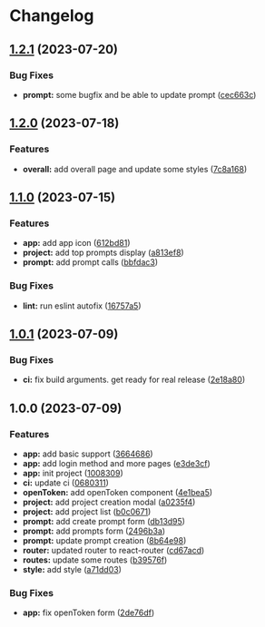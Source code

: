 # Changelog

## [1.2.1](https://github.com/PromptPal/web/compare/v1.2.0...v1.2.1) (2023-07-20)


### Bug Fixes

* **prompt:** some bugfix and be able to update prompt ([cec663c](https://github.com/PromptPal/web/commit/cec663cf365aa95c01c03c1099eb9e44ddecb33d))

## [1.2.0](https://github.com/PromptPal/web/compare/v1.1.0...v1.2.0) (2023-07-18)


### Features

* **overall:** add overall page and update some styles ([7c8a168](https://github.com/PromptPal/web/commit/7c8a168b4a349c2f59651822e63413ae398a7c8e))

## [1.1.0](https://github.com/PromptPal/web/compare/v1.0.1...v1.1.0) (2023-07-15)


### Features

* **app:** add app icon ([612bd81](https://github.com/PromptPal/web/commit/612bd81afa3079883198808142eac4ff758b2240))
* **project:** add top prompts display ([a813ef8](https://github.com/PromptPal/web/commit/a813ef89e20633631bdea7904bf26df12e57dab3))
* **prompt:** add prompt calls ([bbfdac3](https://github.com/PromptPal/web/commit/bbfdac370a21e6e342a9f3012bfd56d43814e79f))


### Bug Fixes

* **lint:** run eslint autofix ([16757a5](https://github.com/PromptPal/web/commit/16757a5fee2328f73e84540d055215580b06581f))

## [1.0.1](https://github.com/PromptPal/web/compare/v1.0.0...v1.0.1) (2023-07-09)


### Bug Fixes

* **ci:** fix build arguments. get ready for real release ([2e18a80](https://github.com/PromptPal/web/commit/2e18a80ce4a6555e99349a5e576e0273e5b9ff44))

## 1.0.0 (2023-07-09)


### Features

* **app:** add basic support ([3664686](https://github.com/PromptPal/web/commit/3664686fbdbb033ae61e145da90cb333b7d2d206))
* **app:** add login method and more pages ([e3de3cf](https://github.com/PromptPal/web/commit/e3de3cfbdee66cb43cb11160c8df43e6337544d3))
* **app:** init project ([1008309](https://github.com/PromptPal/web/commit/100830917962b62666c4abdc128b4997afa6b174))
* **ci:** update ci ([0680311](https://github.com/PromptPal/web/commit/06803115945344f19196513fd0defcabb0aa78c4))
* **openToken:** add openToken component ([4e1bea5](https://github.com/PromptPal/web/commit/4e1bea53ef26b5e5eb804ac10809cac66c8b3eaa))
* **project:** add project creation modal ([a0235f4](https://github.com/PromptPal/web/commit/a0235f4cfd569ff0b42a022c84dfb565412f1f30))
* **project:** add project list ([b0c0671](https://github.com/PromptPal/web/commit/b0c067193160662d2e51e5467fa1a02187d672b4))
* **prompt:** add create prompt form ([db13d95](https://github.com/PromptPal/web/commit/db13d95156831ae40025d46a57328eb26e0d4aac))
* **prompt:** add prompts form ([2496b3a](https://github.com/PromptPal/web/commit/2496b3a054463dba0def0239e3dfa285aa6b2d33))
* **prompt:** update prompt creation ([8b64e98](https://github.com/PromptPal/web/commit/8b64e98306fad7a592a62ae719cea13fb1290cc4))
* **router:** updated router to react-router ([cd67acd](https://github.com/PromptPal/web/commit/cd67acd055f4281f8aa287d6cfe77ab33dd83370))
* **routes:** update some routes ([b39576f](https://github.com/PromptPal/web/commit/b39576f288f126846583eb1571f911af66e72c80))
* **style:** add style ([a71dd03](https://github.com/PromptPal/web/commit/a71dd03ceefbe08d6a3ad19aedfe55a5dd193f2f))


### Bug Fixes

* **app:** fix openToken form ([2de76df](https://github.com/PromptPal/web/commit/2de76df8661b29b5fdce11ac9efdcdf036b2542b))
